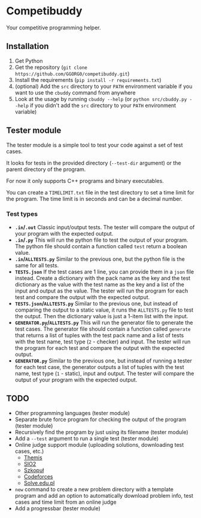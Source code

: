 # Competibuddy

Your competitive programming helper.

## Installation

1. Get Python
1. Get the repository (`git clone https://github.com/GGORG0/competibuddy.git`)
1. Install the requirements (`pip install -r requirements.txt`)
1. (optional) Add the `src` directory to your `PATH` environment variable if you want to use the `cbuddy` command from anywhere
1. Look at the usage by running `cbuddy --help` (or `python src/cbuddy.py --help` if you didn't add the `src` directory to your `PATH` environment variable)

## Tester module

The tester module is a simple tool to test your code against a set of test cases.

It looks for tests in the provided directory (`--test-dir` argument) or the parent directory of the program.

For now it only supports C++ programs and binary executables.

You can create a `TIMELIMIT.txt` file in the test directory to set a time limit for the program. The time limit is in seconds and can be a decimal number.

### Test types

- **`.in`/`.out`**
  Classic input/output tests. The tester will compare the output of your program with the expected output.
- **`.in`/`.py`**
  This will run the python file to test the output of your program. The python file should contain a function called `test` return a boolean value.
- **`.in`/`ALLTESTS.py`**
  Similar to the previous one, but the python file is the same for all tests.
- **`TESTS.json`**
  If the test cases are 1 line, you can provide them in a `json` file instead. Create a dictionary with the pack name as the key and the test dictionary as the value with the test name as the key and a list of the input and output as the value. The tester will run the program for each test and compare the output with the expected output.
- **`TESTS.json`/`ALLTESTS.py`**
  Similar to the previous one, but instead of comparing the output to a static value, it runs the `ALLTESTS.py` file to test the output. Then the dictionary value is just a 1-item list with the input.
- **`GENERATOR.py`/`ALLTESTS.py`**
  This will run the generator file to generate the test cases. The generator file should contain a function called `generate` that returns a list of tuples with the test pack name and a list of tests with the test name, test type (`2` - checker) and input. The tester will run the program for each test and compare the output with the expected output.
- **`GENERATOR.py`**
  Similar to the previous one, but instead of running a tester for each test case, the generator outputs a list of tuples with the test name, test type (`1` - static), input and output. The tester will compare the output of your program with the expected output.

## TODO

- Other programming languages (tester module)
- Separate brute force program for checking the output of the program (tester module)
- Recursively find the program by just using its filename (tester module)
- Add a `--test` argument to run a single test (tester module)
- Online judge support module (uploading solutions, downloading test cases, etc.)
  - [Themis](https://themis.ii.uni.wroc.pl)
  - [SIO2](https://sio2.mimuw.edu.pl)
  - [Szkopuł](https://szkopul.edu.pl)
  - [Codeforces](https://codeforces.com)
  - [Solve.edu.pl](https://solve.edu.pl)
- `new` command to create a new problem directory with a template program and add an option to automatically download problem info, test cases and time limit from an online judge
- Add a progressbar (tester module)
